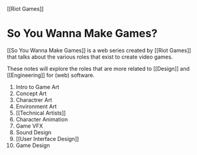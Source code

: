 [[Riot Games]]

# So You Wanna Make Games?

[[So You Wanna Make Games]] is a web series created by [[Riot Games]] that talks about the various roles that exist to create video games.

These notes will explore the roles that are more related to [[Design]] and [[Engineering]] for (web) software.

1. Intro to Game Art
2. Concept Art
3. Charactrer Art
4. Environment Art
5. [[Technical Artists]]
6. Character Animation
7. Game VFX
8. Sound Design
9. [[User Interface Design]]
10. Game Design
